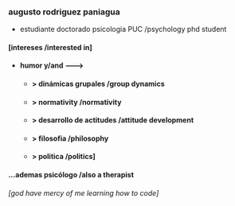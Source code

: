 
### augusto rodriguez paniagua
- estudiante doctorado psicologia PUC /psychology phd student

#### [intereses /interested in]
- #### humor y/and --->
   - ####  > dinámicas grupales /group dynamics
   - ####  > normativity /normativity
   - ####  > desarrollo de actitudes /attitude development
   - ####  > filosofia /philosophy
   - #### > politica /politics]

#### ...ademas psicólogo /also a therapist


 ###### [god have mercy of me learning how to code]

<!--
**augusto-rp/augusto-rp** is a ✨ _special_ ✨ repository because its `README.md` (this file) appears on your GitHub profile.

Here are some ideas to get you started:

- 🔭 I’m currently working on ...
- 🌱 I’m currently learning ...
- 👯 I’m looking to collaborate on ...
- 🤔 I’m looking for help with ...
- 💬 Ask me about ...
- 📫 How to reach me: ...
- 😄 Pronouns: ...
- ⚡ Fun fact: ...
-->

